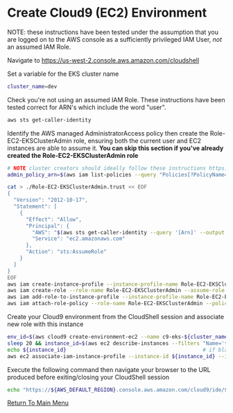 # Create Cloud9 (EC2) Environment

NOTE: these instructions have been tested under the assumption that you are logged on to the AWS console as a sufficiently privileged IAM User, *not* an assumed IAM Role.

Navigate to https://us-west-2.console.aws.amazon.com/cloudshell

Set a variable for the EKS cluster name
```bash
cluster_name=dev
```

Check you're not using an assumed IAM Role. These instructions have been tested correct for ARN's which include the word "user".
```bash
aws sts get-caller-identity
```

Identify the AWS managed AdministratorAccess policy then create the Role-EC2-EKSClusterAdmin role, ensuring both the current user and EC2 instances are able to assume it. **You can skip this section if you've already created the Role-EC2-EKSClusterAdmin role**
```bash
# NOTE cluster creators should ideally follow these instructions https://eksctl.io/usage/minimum-iam-policies/
admin_policy_arn=$(aws iam list-policies --query "Policies[?PolicyName=='AdministratorAccess'].Arn" --output text)

cat > ./Role-EC2-EKSClusterAdmin.trust << EOF
{
  "Version": "2012-10-17",
  "Statement": [
    {
      "Effect": "Allow",
      "Principal": {
        "AWS": "$(aws sts get-caller-identity --query '[Arn]' --output text)",
        "Service": "ec2.amazonaws.com"
      },
      "Action": "sts:AssumeRole"
    }
  ]
}
EOF
aws iam create-instance-profile --instance-profile-name Role-EC2-EKSClusterAdmin
aws iam create-role --role-name Role-EC2-EKSClusterAdmin --assume-role-policy-document file://Role-EC2-EKSClusterAdmin.trust
aws iam add-role-to-instance-profile --instance-profile-name Role-EC2-EKSClusterAdmin --role-name Role-EC2-EKSClusterAdmin
aws iam attach-role-policy --role-name Role-EC2-EKSClusterAdmin --policy-arn ${admin_policy_arn}
```

Create your Cloud9 environment from the CloudShell session and associate new role with this instance
```bash
env_id=$(aws cloud9 create-environment-ec2 --name c9-eks-${cluster_name} --instance-type m5.large --query "environmentId" --output text)
sleep 20 && instance_id=$(aws ec2 describe-instances --filters "Name='tag:aws:cloud9:environment',Values='${env_id}'" --query "Reservations[].Instances[0].InstanceId" --output text)
echo ${instance_id}                                            # if blank, wait (sleep) a little longer and repeat previous instruction
aws ec2 associate-iam-instance-profile --instance-id ${instance_id} --iam-instance-profile Name=Role-EC2-EKSClusterAdmin
```

Execute the following command then navigate your browser to the URL produced before exiting/closing your CloudShell session
```bash
echo "https://${AWS_DEFAULT_REGION}.console.aws.amazon.com/cloud9/ide/${env_id}"
```

[Return To Main Menu](/README.md)
